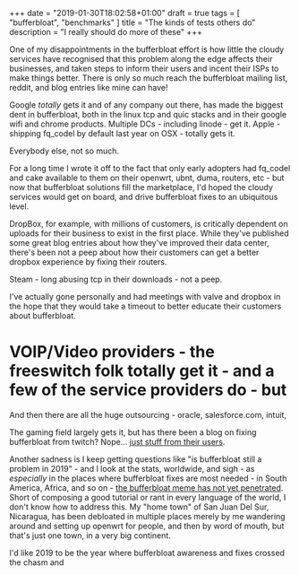 +++
date = "2019-01-30T18:02:58+01:00"
draft = true
tags = [ "bufferbloat", "benchmarks" ]
title = "The kinds of tests others do"
description = "I really should do more of these"
+++

One of my disappointments in the bufferbloat effort is how little the cloudy services have recognised that this problem along the edge affects their businesses, and taken steps to inform their users and incent their ISPs to make things better. There is only so much reach the bufferbloat mailing list, reddit, and blog entries like mine can have!

Google *totally* gets it and of any company out there, has made the biggest dent in bufferbloat, both in the linux tcp and quic stacks and in their google wifi and chrome products.  Multiple DCs - including linode - get it. Apple - shipping fq_codel by default last year on OSX - totally gets it.

Everybody else, not so much. 

For a long time I wrote it off to the fact that only early adopters had fq_codel and cake available to them on their openwrt, ubnt, duma, routers, etc - but now that bufferbloat solutions fill the marketplace, I'd hoped the cloudy services would get on board, and drive bufferbloat fixes to an ubiquitous level.

DropBox, for example, with millions of customers, is critically
dependent on uploads for their business to exist in the first
place. While they've published some great blog entries about how they've improved their data center, there's been not a peep about how their customers can get a better dropbox experience by fixing their routers.

Steam - long abusing tcp in their downloads - not a peep.

I've actually gone personally and had meetings with valve and dropbox in the hope that they would take a timeout to better educate their customers about bufferbloat. 

# VOIP/Video providers - the freeswitch folk totally get it - and a few of the service providers do - but 

And then there are all the huge outsourcing - oracle, salesforce.com, intuit, 

The gaming field largely gets it, but has there been a blog on fixing bufferbloat from twitch? Nope... [just stuff from their users](). 

Another sadness is I keep getting questions like "is bufferbloat still a problem in 2019" - and I look at the stats, worldwide, and sigh - as *especially* in the places where bufferbloat fixes are most needed - in South America, Africa, and so on - [the bufferbloat meme has not yet penetrated](fixme). Short of composing a good tutorial or rant in every language of the world, I don't know how to address this. My "home town" of San Juan Del Sur, Nicaragua, has been debloated in multiple places merely by me wandering around and setting up openwrt for people, and then by word of mouth, but that's just one town, in a very big continent. 

I'd like 2019 to be the year where bufferbloat awareness and fixes crossed the chasm and 